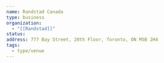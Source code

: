 ```yaml
---
name: Randstad Canada
type: business
organization:
  - "[[Randstad]]"
status:
address: 777 Bay Street, 20th Floor, Toronto, ON M5B 2H4
tags:
  - type/venue
---
```

